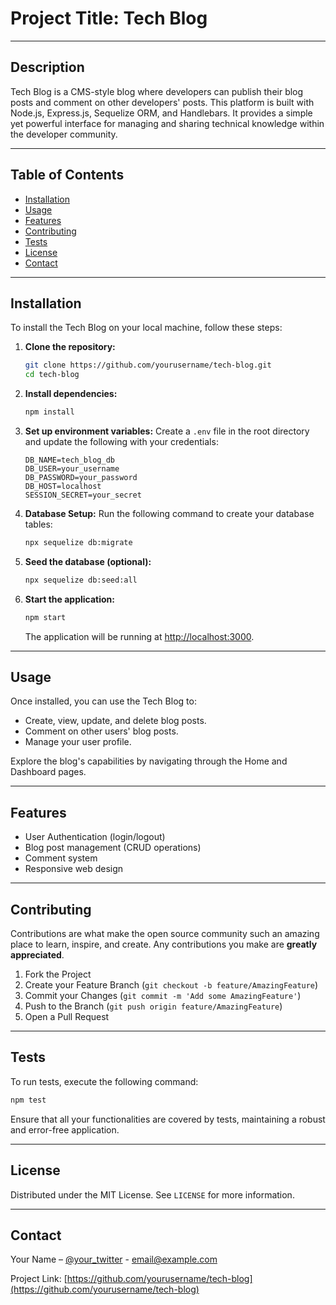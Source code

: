 # Project Title: Tech Blog

---

## Description

Tech Blog is a CMS-style blog where developers can publish their blog posts and comment on other developers' posts. This platform is built with Node.js, Express.js, Sequelize ORM, and Handlebars. It provides a simple yet powerful interface for managing and sharing technical knowledge within the developer community.

---

## Table of Contents

- [Installation](#installation)
- [Usage](#usage)
- [Features](#features)
- [Contributing](#contributing)
- [Tests](#tests)
- [License](#license)
- [Contact](#contact)

---

## Installation

To install the Tech Blog on your local machine, follow these steps:

1. **Clone the repository:**
   ```bash
   git clone https://github.com/yourusername/tech-blog.git
   cd tech-blog
   ```

2. **Install dependencies:**
   ```bash
   npm install
   ```

3. **Set up environment variables:**
   Create a `.env` file in the root directory and update the following with your credentials:
   ```plaintext
   DB_NAME=tech_blog_db
   DB_USER=your_username
   DB_PASSWORD=your_password
   DB_HOST=localhost
   SESSION_SECRET=your_secret
   ```

4. **Database Setup:**
   Run the following command to create your database tables:
   ```bash
   npx sequelize db:migrate
   ```

5. **Seed the database (optional):**
   ```bash
   npx sequelize db:seed:all
   ```

6. **Start the application:**
   ```bash
   npm start
   ```

   The application will be running at [http://localhost:3000](http://localhost:3000).

---

## Usage

Once installed, you can use the Tech Blog to:
- Create, view, update, and delete blog posts.
- Comment on other users' blog posts.
- Manage your user profile.

Explore the blog's capabilities by navigating through the Home and Dashboard pages.

---

## Features

- User Authentication (login/logout)
- Blog post management (CRUD operations)
- Comment system
- Responsive web design

---

## Contributing

Contributions are what make the open source community such an amazing place to learn, inspire, and create. Any contributions you make are **greatly appreciated**.

1. Fork the Project
2. Create your Feature Branch (`git checkout -b feature/AmazingFeature`)
3. Commit your Changes (`git commit -m 'Add some AmazingFeature'`)
4. Push to the Branch (`git push origin feature/AmazingFeature`)
5. Open a Pull Request

---

## Tests

To run tests, execute the following command:

```bash
npm test
```

Ensure that all your functionalities are covered by tests, maintaining a robust and error-free application.

---

## License

Distributed under the MIT License. See `LICENSE` for more information.

---

## Contact

Your Name – [@your_twitter](https://twitter.com/your_twitter) - email@example.com

Project Link: [https://github.com/yourusername/tech-blog](https://github.com/yourusername/tech-blog)
